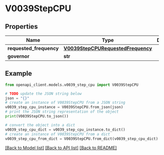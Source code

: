 # V0039StepCPU


## Properties

Name | Type | Description | Notes
------------ | ------------- | ------------- | -------------
**requested_frequency** | [**V0039StepCPURequestedFrequency**](V0039StepCPURequestedFrequency.md) |  | [optional] 
**governor** | **str** |  | [optional] 

## Example

```python
from openapi_client.models.v0039_step_cpu import V0039StepCPU

# TODO update the JSON string below
json = "{}"
# create an instance of V0039StepCPU from a JSON string
v0039_step_cpu_instance = V0039StepCPU.from_json(json)
# print the JSON string representation of the object
print(V0039StepCPU.to_json())

# convert the object into a dict
v0039_step_cpu_dict = v0039_step_cpu_instance.to_dict()
# create an instance of V0039StepCPU from a dict
v0039_step_cpu_from_dict = V0039StepCPU.from_dict(v0039_step_cpu_dict)
```
[[Back to Model list]](../README.md#documentation-for-models) [[Back to API list]](../README.md#documentation-for-api-endpoints) [[Back to README]](../README.md)


